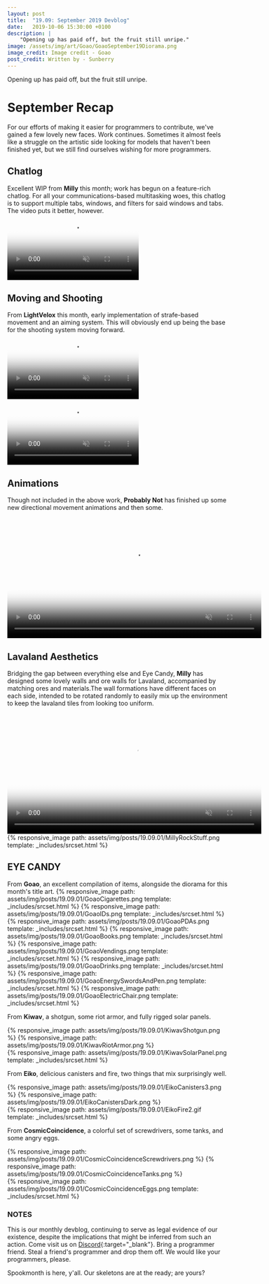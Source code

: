 ```yaml
---
layout: post
title:  "19.09: September 2019 Devblog"
date:   2019-10-06 15:30:00 +0100
description: |
    "Opening up has paid off, but the fruit still unripe."
image: /assets/img/art/Goao/GoaoSeptember19Diorama.png
image_credit: Image credit - Goao
post_credit: Written by - Sunberry
---
```


Opening up has paid off, but the fruit still unripe.

# September Recap

For our efforts of making it easier for programmers to contribute, we've gained a few lovely new faces. Work continues. Sometimes it almost feels like a struggle on the artistic side looking for models that haven't been finished yet, but we still find ourselves wishing for more programmers.

## Chatlog

Excellent WIP from **Milly** this month; work has begun on a feature-rich chatlog. For all your communications-based multitasking woes, this chatlog is to support multiple tabs, windows, and filters for said windows and tabs. The video puts it better, however.
<video autoplay="autoplay" muted loop="loop" poster="{{ site.baseurl }}/assets/img/posts/19.09.01/MillyChatThumbnail.png">
  <source src="{{ site.baseurl }}/assets/img/posts/19.09.01/MillyChatWIPSept.webm" type="video/webm">
  <source src="{{ site.baseurl }}/assets/img/posts/19.09.01/MillyChatWIPSept.mp4" type="video/mp4">
</video>

## Moving and Shooting

From **LightVelox** this month, early implementation of strafe-based movement and an aiming system. This will obviously end up being the base for the shooting system moving forward.
<video autoplay="autoplay" muted loop="loop" poster="{{ site.baseurl }}/assets/img/posts/19.09.01/LightVeloxThumbnail.png">
  <source src="{{ site.baseurl }}/assets/img/posts/19.09.01/LightVeloxSidewalk.webm" type="video/webm">
  <source src="{{ site.baseurl }}/assets/img/posts/19.09.01/LightVeloxSidewalk.mp4" type="video/mp4">
</video>
<video  autoplay="autoplay" muted loop="loop" poster="{{ site.baseurl }}/assets/img/posts/19.09.01/LightVeloxThumbnail.png">
  <source src="{{ site.baseurl }}/assets/img/posts/19.09.01/LightVeloxSidewalkShoot.webm" type="video/webm">
  <source src="{{ site.baseurl }}/assets/img/posts/19.09.01/LightVeloxSidewalkShoot.mp4" type="video/mp4">
</video>

## Animations

Though not included in the above work, **Probably Not** has finished up some new directional movement animations and then some.
<video autoplay="autoplay" muted loop="loop" poster="{{ site.baseurl }}/assets/img/posts/19.09.01/ProbablyNotThumbnail.png" width="580px">
  <source src="{{ site.baseurl }}/assets/img/posts/19.09.01/ProbAnimations.webm" type="video/webm">
  <source src="{{ site.baseurl }}/assets/img/posts/19.09.01/ProbAnimations.mp4" type="video/mp4">
</video>

## Lavaland Aesthetics

Bridging the gap between everything else and Eye Candy, **Milly** has designed some lovely walls and ore walls for Lavaland, accompanied by matching ores and materials.The wall formations have different faces on each side, intended to be rotated randomly to easily mix up the environment to keep the lavaland tiles from looking too uniform.
<video autoplay="autoplay" muted loop="loop" poster="{{ site.baseurl }}/assets/img/posts/19.09.01/MillyRockStuff.png" width="580px">
  <source src="{{ site.baseurl }}/assets/img/posts/19.09.01/MillyOreWallTrimShowcase.webm" type="video/webm">
  <source src="{{ site.baseurl }}/assets/img/posts/19.09.01/MillyOreWallTrimShowcase.mp4" type="video/mp4">
</video>
{% responsive_image path: assets/img/posts/19.09.01/MillyRockStuff.png template: _includes/srcset.html %}

## EYE CANDY

From **Goao**, an excellent compilation of items, alongside the diorama for this month's title art.
{% responsive_image path: assets/img/posts/19.09.01/GoaoCigarettes.png template: _includes/srcset.html %}
{% responsive_image path: assets/img/posts/19.09.01/GoaoIDs.png template: _includes/srcset.html %}
{% responsive_image path: assets/img/posts/19.09.01/GoaoPDAs.png template: _includes/srcset.html %}
{% responsive_image path: assets/img/posts/19.09.01/GoaoBooks.png template: _includes/srcset.html %}
{% responsive_image path: assets/img/posts/19.09.01/GoaoVendings.png template: _includes/srcset.html %}
{% responsive_image path: assets/img/posts/19.09.01/GoaoDrinks.png template: _includes/srcset.html %}
{% responsive_image path: assets/img/posts/19.09.01/GoaoEnergySwordsAndPen.png template: _includes/srcset.html %}
{% responsive_image path: assets/img/posts/19.09.01/GoaoElectricChair.png template: _includes/srcset.html %}

From **Kiwav**, a shotgun, some riot armor, and fully rigged solar panels.
<div class='horizontal-2' markdown='1'>
{% responsive_image path: assets/img/posts/19.09.01/KiwavShotgun.png  %}
{% responsive_image path: assets/img/posts/19.09.01/KiwavRiotArmor.png  %}
</div>
{% responsive_image path: assets/img/posts/19.09.01/KiwavSolarPanel.png template: _includes/srcset.html %}

From **Eiko**, delicious canisters and fire, two things that mix surprisingly well.
<div class='horizontal-2' markdown='1'>
{% responsive_image path: assets/img/posts/19.09.01/EikoCanisters3.png  %}
{% responsive_image path: assets/img/posts/19.09.01/EikoCanistersDark.png  %}
</div>
{% responsive_image path: assets/img/posts/19.09.01/EikoFire2.gif template: _includes/srcset.html %}

From **CosmicCoincidence**, a colorful set of screwdrivers, some tanks, and some angry eggs.
<div class='horizontal-2' markdown='1'>
{% responsive_image path: assets/img/posts/19.09.01/CosmicCoincidenceScrewdrivers.png  %}
{% responsive_image path: assets/img/posts/19.09.01/CosmicCoincidenceTanks.png  %}
</div>
{% responsive_image path: assets/img/posts/19.09.01/CosmicCoincidenceEggs.png template: _includes/srcset.html %}

### NOTES

This is our monthly devblog, continuing to serve as legal evidence of our existence, despite the implications that might be inferred from such an action.
Come visit us on [Discord](https://discord.gg/3ny9tdH){:target="_blank"}. Bring a programmer friend. Steal a friend's programmer and drop them off. We would like your programmers, please.  

Spookmonth is here, y'all. Our skeletons are at the ready; are yours?
